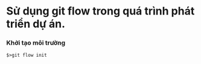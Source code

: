 # Sử dụng git flow trong quá trình phát triển dự án.

### Khởi tạo môi trường

```
$>git flow init
```
